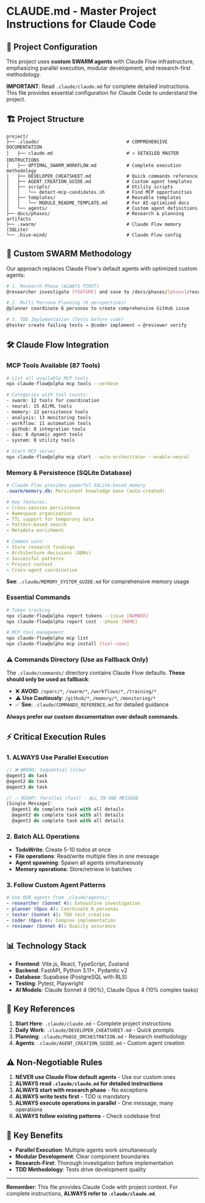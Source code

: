 # CLAUDE.md - Master Project Instructions for Claude Code

## 🎯 Project Configuration

This project uses **custom SWARM agents** with Claude Flow infrastructure, emphasizing parallel execution, modular development, and research-first methodology.

**IMPORTANT**: Read `.claude/claude.md` for complete detailed instructions. This file provides essential configuration for Claude Code to understand the project.

## 🏗️ Project Structure

```
project/
├── .claude/                                # COMPREHENSIVE DOCUMENTATION
│   ├── claude.md                           # ⭐ DETAILED MASTER INSTRUCTIONS
│   ├── OPTIMAL_SWARM_WORKFLOW.md           # Complete execution methodology
│   ├── DEVELOPER_CHEATSHEET.md             # Quick commands reference
│   ├── AGENT_CREATION_GUIDE.md             # Custom agent templates
│   ├── scripts/                            # Utility scripts
│   │   └── detect-mcp-candidates.sh        # Find MCP opportunities
│   ├── templates/                          # Reusable templates
│   │   └── MODULE_README_TEMPLATE.md       # For AI-optimized docs
│   └── agents/                             # Custom agent definitions
├── docs/phases/                            # Research & planning artifacts
├── .swarm/                                 # Claude Flow memory (SQLite)
└── .hive-mind/                             # Claude Flow config
```

## 🚀 Custom SWARM Methodology

Our approach replaces Claude Flow's default agents with optimized custom agents:

```bash
# 1. Research Phase (ALWAYS FIRST)
@researcher investigate [FEATURE] and save to /docs/phases/[phase]/research/

# 2. Multi-Persona Planning (6 perspectives)
@planner coordinate 6 personas to create comprehensive GitHub issue

# 3. TDD Implementation (Tests before code)
@tester create failing tests → @coder implement → @reviewer verify
```

## 🛠️ Claude Flow Integration

### MCP Tools Available (87 Tools)
```bash
# List all available MCP tools
npx claude-flow@alpha mcp tools --verbose

# Categories with tool counts:
- swarm: 12 tools for coordination
- neural: 15 AI/ML tools
- memory: 12 persistence tools
- analysis: 13 monitoring tools
- workflow: 11 automation tools
- github: 8 integration tools
- daa: 8 dynamic agent tools
- system: 8 utility tools

# Start MCP server
npx claude-flow@alpha mcp start --auto-orchestrator --enable-neural
```

### Memory & Persistence (SQLite Database)
```yaml
# Claude Flow provides powerful SQLite-based memory
.swarm/memory.db: Persistent knowledge base (auto-created)

# Key features:
- Cross-session persistence
- Namespace organization
- TTL support for temporary data
- Pattern-based search
- Metadata enrichment

# Common uses:
- Store research findings
- Architecture decisions (ADRs)
- Successful patterns
- Project context
- Cross-agent coordination
```

**See**: `.claude/MEMORY_SYSTEM_GUIDE.md` for comprehensive memory usage

### Essential Commands
```bash
# Token tracking
npx claude-flow@alpha report tokens --issue [NUMBER]
npx claude-flow@alpha report cost --phase [NAME]

# MCP tool management
npx claude-flow@alpha mcp list
npx claude-flow@alpha mcp install [tool-name]
```

### ⚠️ Commands Directory (Use as Fallback Only)
The `.claude/commands/` directory contains Claude Flow defaults. **These should only be used as fallback**:
- ❌ **AVOID**: `/sparc/*`, `/swarm/*`, `/workflows/*`, `/training/*`
- ⚠️ **Use Cautiously**: `/github/*`, `/memory/*`, `/monitoring/*`
- ✅ **See**: `.claude/COMMANDS_REFERENCE.md` for detailed guidance

**Always prefer our custom documentation over default commands.**

## ⚡ Critical Execution Rules

### 1. ALWAYS Use Parallel Execution
```javascript
// ❌ WRONG: Sequential (slow)
@agent1 do task
@agent2 do task
@agent3 do task

// ✅ RIGHT: Parallel (fast) - ALL IN ONE MESSAGE
[Single Message]:
  @agent1 do complete task with all details
  @agent2 do complete task with all details
  @agent3 do complete task with all details
```

### 2. Batch ALL Operations
- **TodoWrite**: Create 5-10 todos at once
- **File operations**: Read/write multiple files in one message
- **Agent spawning**: Spawn all agents simultaneously
- **Memory operations**: Store/retrieve in batches

### 3. Follow Custom Agent Patterns
```yaml
# Use OUR agents from .claude/agents/:
- researcher (Sonnet 4): Exhaustive investigation
- planner (Opus 4): Coordinate 6 personas
- tester (Sonnet 4): TDD test creation
- coder (Opus 4): Complex implementation
- reviewer (Sonnet 4): Quality assurance
```

## 📊 Technology Stack

- **Frontend**: Vite.js, React, TypeScript, Zustand
- **Backend**: FastAPI, Python 3.11+, Pydantic v2
- **Database**: Supabase (PostgreSQL with RLS)
- **Testing**: Pytest, Playwright
- **AI Models**: Claude Sonnet 4 (90%), Claude Opus 4 (10% complex tasks)

## 🔗 Key References

1. **Start Here**: `.claude/claude.md` - Complete project instructions
2. **Daily Work**: `.claude/DEVELOPER_CHEATSHEET.md` - Quick prompts
3. **Planning**: `.claude/PHASE_ORCHESTRATION.md` - Research methodology
4. **Agents**: `.claude/AGENT_CREATION_GUIDE.md` - Custom agent creation

## ⚠️ Non-Negotiable Rules

1. **NEVER use Claude Flow default agents** - Use our custom ones
2. **ALWAYS read `.claude/claude.md` for detailed instructions**
3. **ALWAYS start with research phase** - No exceptions
4. **ALWAYS write tests first** - TDD is mandatory
5. **ALWAYS execute operations in parallel** - One message, many operations
6. **ALWAYS follow existing patterns** - Check codebase first

## 🎯 Key Benefits

- **Parallel Execution**: Multiple agents work simultaneously
- **Modular Development**: Clear component boundaries
- **Research-First**: Thorough investigation before implementation
- **TDD Methodology**: Tests drive development quality

---

**Remember**: This file provides Claude Code with project context. For complete instructions, **ALWAYS refer to `.claude/claude.md`**.